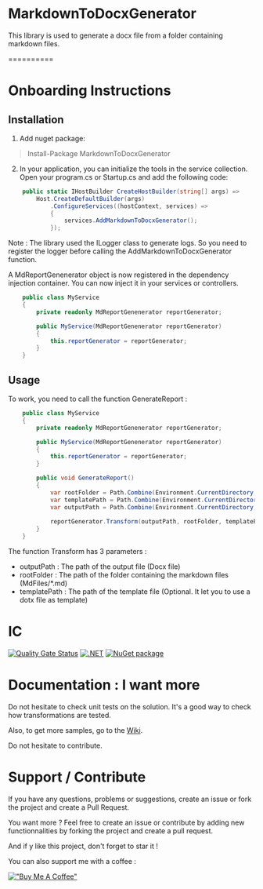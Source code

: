 # MarkdownToDocxGenerator
This library is used to generate a docx file from a folder containing markdown files.

==========

# Onboarding Instructions 

## Installation

1. Add nuget package: 

> Install-Package MarkdownToDocxGenerator

2. In your application, you can initialize the tools in the service collection. Open your program.cs or Startup.cs and add the following code:

```csharp
    public static IHostBuilder CreateHostBuilder(string[] args) =>
        Host.CreateDefaultBuilder(args)
            .ConfigureServices((hostContext, services) =>
            {
                services.AddMarkdownToDocxGenerator();
            });
```


Note : The library used the ILogger class to generate logs. So you need to register the logger before calling the AddMarkdownToDocxGenerator function.

A MdReportGenenerator object is now registered in the dependency injection container. You can now inject it in your services or controllers.

```csharp
    public class MyService
    {
        private readonly MdReportGenenerator reportGenerator;

        public MyService(MdReportGenenerator reportGenerator)
        {
            this.reportGenerator = reportGenerator;
        }
    }
```

## Usage

To work, you need to call the function GenerateReport :

```csharp
    public class MyService
    {
        private readonly MdReportGenenerator reportGenerator;

        public MyService(MdReportGenenerator reportGenerator)
        {
            this.reportGenerator = reportGenerator;
        }

        public void GenerateReport()
        {
            var rootFolder = Path.Combine(Environment.CurrentDirectory, "MdFiles");
            var templatePath = Path.Combine(Environment.CurrentDirectory, "Dotx/sample.dotx");
            var outputPath = Path.Combine(Environment.CurrentDirectory, "Dotx/sample.docx");
            
            reportGenerator.Transform(outputPath, rootFolder, templatePath);
        }
    }
```

The function Transform has 3 parameters :

- outputPath : The path of the output file (Docx file)
- rootFolder : The path of the folder containing the markdown files (MdFiles/*.md)
- templatePath : The path of the template file (Optional. It let you to use a dotx file as template)


# IC
[![Quality Gate Status](https://sonarcloud.io/api/project_badges/measure?project=mathieumack_MarkdownToDocxGenerator&metric=alert_status)](https://sonarcloud.io/summary/new_code?id=mathieumack_MarkdownToDocxGenerator)
[![.NET](https://github.com/mathieumack/MarkdownToDocxGenerator/actions/workflows/ci.yml/badge.svg)](https://github.com/mathieumack/MarkdownToDocxGenerator/actions/workflows/ci.yml)
[![NuGet package](https://buildstats.info/nuget/MarkdownToDocxGenerator?includePreReleases=true)](https://nuget.org/packages/MarkdownToDocxGenerator)

# Documentation : I want more

Do not hesitate to check unit tests on the solution. It's a good way to check how transformations are tested.

Also, to get more samples, go to the [Wiki](https://github.com/mathieumack/MarkdownToDocxGenerator/wiki). 

Do not hesitate to contribute.


# Support / Contribute
If you have any questions, problems or suggestions, create an issue or fork the project and create a Pull Request.

You want more ? Feel free to create an issue or contribute by adding new functionnalities by forking the project and create a pull request.

And if y like this project, don't forget to star it !

You can also support me with a coffee :

[!["Buy Me A Coffee"](https://www.buymeacoffee.com/assets/img/custom_images/orange_img.png)](https://www.buymeacoffee.com/mathieumack)
